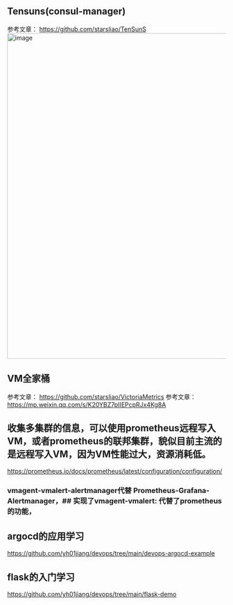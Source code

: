 ## Tensuns(consul-manager)
参考文章： https://github.com/starsliao/TenSunS
<img width="751" height="749" alt="image" src="https://github.com/user-attachments/assets/2315f39b-3df4-4790-8f8e-f4cb9b23696b" />



## VM全家桶

参考文章： https://github.com/starsliao/VictoriaMetrics
参考文章： https://mp.weixin.qq.com/s/K20YBZ7pIIEPcpRJx4Kg8A

## 收集多集群的信息，可以使用prometheus远程写入VM，或者prometheus的联邦集群，貌似目前主流的是远程写入VM，因为VM性能过大，资源消耗低。
https://prometheus.io/docs/prometheus/latest/configuration/configuration/

### vmagent-vmalert-alertmanager代替 Prometheus-Grafana-Alertmanager，## 实现了vmagent-vmalert: 代替了prometheus的功能，

## argocd的应用学习
https://github.com/yh01jiang/devops/tree/main/devops-argocd-example

## flask的入门学习

https://github.com/yh01jiang/devops/tree/main/flask-demo
